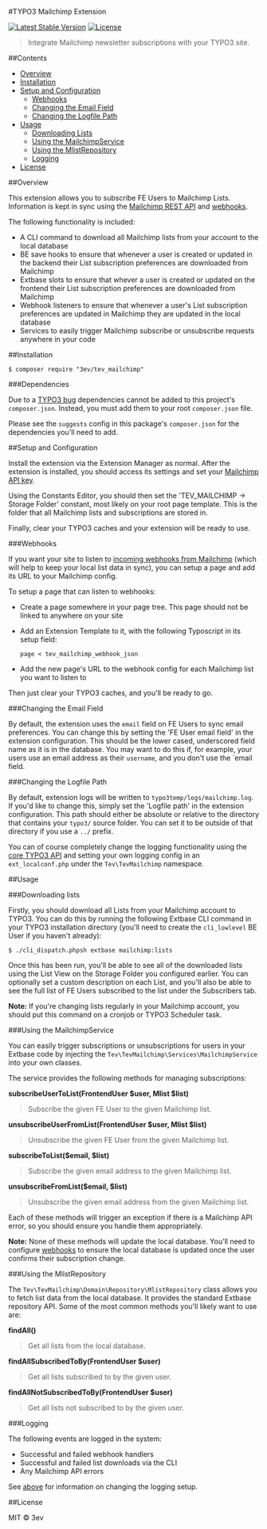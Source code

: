 #TYPO3 Mailchimp Extension

[![Latest Stable Version](https://poser.pugx.org/3ev/tev_mailchimp/version)](https://packagist.org/packages/3ev/tev_mailchimp) [![License](https://poser.pugx.org/3ev/tev_mailchimp/license)](https://packagist.org/packages/3ev/tev_mailchimp)

> Integrate Mailchimp newsletter subscriptions with your TYPO3 site.

##Contents

* [Overview](#overview)
* [Installation](#installation)
* [Setup and Configuration](#setup-and-configuration)
    * [Webhooks](#webhooks)
    * [Changing the Email Field](#changing-the-email-field)
    * [Changing the Logfile Path](#changing-the-logfile-path)
* [Usage](#usage)
    * [Downloading Lists](#downloading-lists)
    * [Using the MailchimpService](#using-the-mailchimpservice)
    * [Using the MlistRepository](#using-the-mlistrepository)
    * [Logging](#logging)
* [License](#license)

##Overview

This extension allows you to subscribe FE Users to Mailchimp Lists. Information
is kept in sync using the [Mailchimp REST API](http://kb.mailchimp.com/api/) and
[webhooks](https://apidocs.mailchimp.com/webhooks/).

The following functionality is included:

* A CLI command to download all Mailchimp lists from your account to the local
database
* BE save hooks to ensure that whenever a user is created or updated in the backend
their List subscription preferences are downloaded from Mailchimp
* Extbase slots to ensure that whever a user is created or updated on the frontend
their List subscription preferences are downloaded from Mailchimp
* Webhook listeners to ensure that whenever a user's List subscription preferences
are updated in Mailchimp they are updated in the local database
* Services to easily trigger Mailchimp subscribe or unsubscribe requests anywhere
in your code

##Installation

```
$ composer require "3ev/tev_mailchimp"
```

###Dependencies

Due to a [TYPO3 bug](https://forge.typo3.org/issues/54491) dependencies cannot
be added to this project's `composer.json`. Instead, you must add them to your
root `composer.json` file.

Please see the `suggests` config in this package's `composer.json` for the
dependencies you'll need to add.

##Setup and Configuration

Install the extension via the Extension Manager as normal. After the extension
is installed, you should access its settings and set your [Mailchimp API key](http://kb.mailchimp.com/accounts/management/about-api-keys).

Using the Constants Editor, you should then set the 'TEV_MAILCHIMP -> Storage Folder'
constant, most likely on your root page template. This is the folder that all
Mailchimp lists and subscriptions are stored in.

Finally, clear your TYPO3 caches and your extension will be ready to use.

###Webhooks

If you want your site to listen to [incoming webhooks from Mailchimp](https://apidocs.mailchimp.com/webhooks/)
(which will help to keep your local list data in sync), you can setup a page
and add its URL to your Mailchimp config.

To setup a page that can listen to webhooks:

* Create a page somewhere in your page tree. This page should not be linked to
anywhere on your site
* Add an Extension Template to it, with the following Typoscript in its setup field:

    ```
    page < tev_mailchimp_webhook_json
    ```
* Add the new page's URL to the webhook config for each Mailchimp list you want
to listen to

Then just clear your TYPO3 caches, and you'll be ready to go.

###Changing the Email Field

By default, the extension uses the `email` field on FE Users to sync email
preferences. You can change this by setting the 'FE User email field' in the
extension configuration. This should be the lower cased, underscored field name
as it is in the database. You may want to do this if, for example, your users
use an email address as their `username`, and you don't use the `email field.

###Changing the Logfile Path

By default, extension logs will be written to `typo3temp/logs/mailchimp.log`. If
you'd like to change this, simply set the 'Logfile path' in the extension
configuration. This path should either be absolute or relative to the directory
that contains your `typo3/` source folder. You can set it to be outside of that
directory if you use a `../` prefix.

You can of course completely change the logging functionality using the
[core TYPO3 API](https://docs.typo3.org/typo3cms/CoreApiReference/ApiOverview/Logging/Configuration/Index.html)
and setting your own logging config in an `ext_localconf.php` under the
`Tev\TevMailchimp` namespace.

##Usage

###Downloading lists

Firstly, you should download all Lists from your Mailchimp account to TYPO3. You
can do this by running the following Extbase CLI command in your TYPO3 installation
directory (you'll need to create the `cli_lowlevel` BE User if you haven't already):

```
$ ./cli_dispatch.phpsh extbase mailchimp:lists
```

Once this has been run, you'll be able to see all of the downloaded lists using
the List View on the Storage Folder you configured earlier. You can optionally
set a custom description on each List, and you'll also be able to see the full
list of FE Users subscribed to the list under the Subscribers tab.

**Note:** If you're changing lists regularly in your Mailchimp account, you should
put this command on a cronjob or TYPO3 Scheduler task.

###Using the MailchimpService

You can easily trigger subscriptions or unsubscriptions for users in your Extbase
code by injecting the `Tev\TevMailchimp\Services\MailchimpService` into your own
classes.

The service provides the following methods for managing subscriptions:

**subscribeUserToList(FrontendUser $user, Mlist $list)**

> Subscribe the given FE User to the given Mailchimp list.

**unsubscribeUserFromList(FrontendUser $user, Mlist $list)**

> Unsubscribe the given FE User from the given Mailchimp list.

**subscribeToList($email, $list)**

> Subscribe the given email address to the given Mailchimp list.

**unsubscribeFromList($email, $list)**

> Unsubscribe the given email address from the given Mailchimp list.

Each of these methods will trigger an exception if there is a Mailchimp API error,
so you should ensure you handle them appropriately.

**Note:** None of these methods will update the local database. You'll need to
configure [webhooks](#webhooks) to ensure the local database is updated once the user confirms
their subscription change.

###Using the MlistRepository

The `Tev\TevMailchimp\Domain\Repository\MlistRepository` class allows you to fetch
list data from the local database. It provides the standard Extbase repository
API. Some of the most common methods you'll likely want to use are:

**findAll()**

> Get all lists from the local database.

**findAllSubscribedToBy(FrontendUser $user)**

> Get all lists subscribed to by the given user.

**findAllNotSubscribedToBy(FrontendUser $user)**

> Get all lists not subscribed to by the given user.

###Logging

The following events are logged in the system:

* Successful and failed webhook handlers
* Successful and failed list downloads via the CLI
* Any Mailchimp API errors

See [above](#changing-the-logfile-path) for information on changing the logging
setup.

##License

MIT © 3ev
